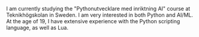 I am currently studying the "Pythonutvecklare med inriktning AI" course at Teknikhögskolan in Sweden. I am very interested in both Python and AI/ML. At the age of 19, I have extensive experience with the Python scripting language, as well as Lua.
